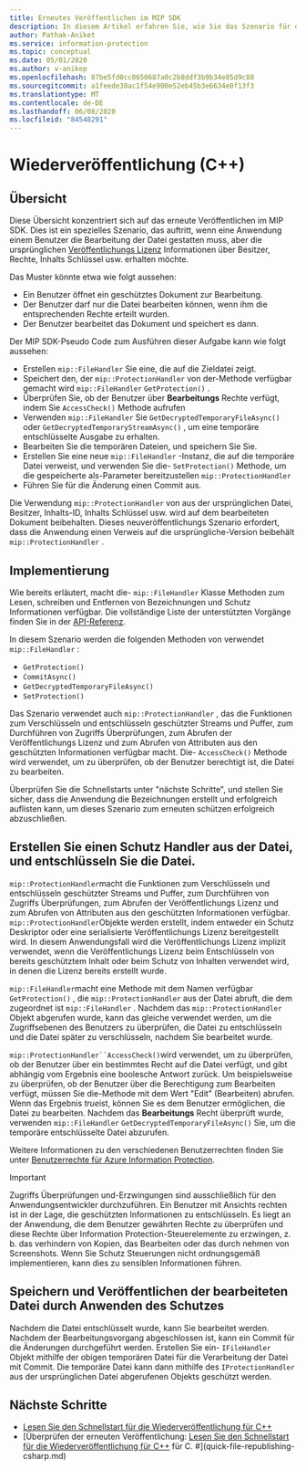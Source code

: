 ```yaml
---
title: Erneutes Veröffentlichen im MIP SDK
description: In diesem Artikel erfahren Sie, wie Sie das Szenario für die Wiederverwendung des Schutz Handlers für das erneute Veröffentlichen von Szenarien verstehen.
author: Pathak-Aniket
ms.service: information-protection
ms.topic: conceptual
ms.date: 05/01/2020
ms.author: v-anikep
ms.openlocfilehash: 87be5fd0cc0650687a0c2b8ddf3b9b34e05d9c88
ms.sourcegitcommit: a1feede30ac1f54e900e52eb45b3e6634e0f13f3
ms.translationtype: MT
ms.contentlocale: de-DE
ms.lasthandoff: 06/08/2020
ms.locfileid: "84548291"
---
```

# <a name="republishing-c"></a>Wiederveröffentlichung (C++)

## <a name="overview"></a>Übersicht

Diese Übersicht konzentriert sich auf das erneute Veröffentlichen im MIP SDK. Dies ist ein spezielles Szenario, das auftritt, wenn eine Anwendung einem Benutzer die Bearbeitung der Datei gestatten muss, aber die ursprünglichen [Veröffentlichungs Lizenz](https://techcommunity.microsoft.com/t5/enterprise-mobility-security/licenses-and-certificates-and-how-ad-rms-protects-and-consumes/ba-p/247309) Informationen über Besitzer, Rechte, Inhalts Schlüssel usw. erhalten möchte.

Das Muster könnte etwa wie folgt aussehen:

- Ein Benutzer öffnet ein geschütztes Dokument zur Bearbeitung.
- Der Benutzer darf nur die Datei bearbeiten können, wenn ihm die entsprechenden Rechte erteilt wurden.
- Der Benutzer bearbeitet das Dokument und speichert es dann.

Der MIP SDK-Pseudo Code zum Ausführen dieser Aufgabe kann wie folgt aussehen:

- Erstellen `mip::FileHandler` Sie eine, die auf die Zieldatei zeigt.
- Speichert den, der `mip::ProtectionHandler` von der-Methode verfügbar gemacht wird `mip::FileHandler` `GetProtection()` .
- Überprüfen Sie, ob der Benutzer über **Bearbeitungs** Rechte verfügt, indem Sie `AccessCheck()` Methode aufrufen
- Verwenden `mip::FileHandler` Sie `GetDecryptedTemporaryFileAsync()` oder `GetDecryptedTemporaryStreamAsync()` , um eine temporäre entschlüsselte Ausgabe zu erhalten.
- Bearbeiten Sie die temporären Dateien, und speichern Sie Sie.
- Erstellen Sie eine neue `mip::FileHandler` -Instanz, die auf die temporäre Datei verweist, und verwenden Sie die- `SetProtection()` Methode, um die gespeicherte als-Parameter bereitzustellen `mip::ProtectionHandler`
- Führen Sie für die Änderung einen Commit aus.

Die Verwendung `mip::ProtectionHandler` von aus der ursprünglichen Datei, Besitzer, Inhalts-ID, Inhalts Schlüssel usw. wird auf dem bearbeiteten Dokument beibehalten. Dieses neuveröffentlichungs Szenario erfordert, dass die Anwendung einen Verweis auf die ursprüngliche-Version beibehält `mip::ProtectionHandler` .

## <a name="implementation"></a>Implementierung

Wie bereits erläutert, macht die- `mip::FileHandler` Klasse Methoden zum Lesen, schreiben und Entfernen von Bezeichnungen und Schutz Informationen verfügbar. Die vollständige Liste der unterstützten Vorgänge finden Sie in der [API-Referenz](./reference/class_mip_filehandler.md#summary).

In diesem Szenario werden die folgenden Methoden von verwendet `mip::FileHandler` :

- `GetProtection()`
- `CommitAsync()`
- `GetDecryptedTemporaryFileAsync()`
- `SetProtection()`

Das Szenario verwendet auch `mip::ProtectionHandler` , das die Funktionen zum Verschlüsseln und entschlüsseln geschützter Streams und Puffer, zum Durchführen von Zugriffs Überprüfungen, zum Abrufen der Veröffentlichungs Lizenz und zum Abrufen von Attributen aus den geschützten Informationen verfügbar macht. Die- `AccessCheck()` Methode wird verwendet, um zu überprüfen, ob der Benutzer berechtigt ist, die Datei zu bearbeiten.

Überprüfen Sie die Schnellstarts unter "nächste Schritte", und stellen Sie sicher, dass die Anwendung die Bezeichnungen erstellt und erfolgreich auflisten kann, um dieses Szenario zum erneuten schützen erfolgreich abzuschließen.

## <a name="create-a-protection-handler-from-the-file-and-decrypt-the-file"></a>Erstellen Sie einen Schutz Handler aus der Datei, und entschlüsseln Sie die Datei.

`mip::ProtectionHandler`macht die Funktionen zum Verschlüsseln und entschlüsseln geschützter Streams und Puffer, zum Durchführen von Zugriffs Überprüfungen, zum Abrufen der Veröffentlichungs Lizenz und zum Abrufen von Attributen aus den geschützten Informationen verfügbar. `mip::ProtectionHandler`Objekte werden erstellt, indem entweder ein Schutz Deskriptor oder eine serialisierte Veröffentlichungs Lizenz bereitgestellt wird. In diesem Anwendungsfall wird die Veröffentlichungs Lizenz implizit verwendet, wenn die Veröffentlichungs Lizenz beim Entschlüsseln von bereits geschütztem Inhalt oder beim Schutz von Inhalten verwendet wird, in denen die Lizenz bereits erstellt wurde.

`mip::FileHandler`macht eine Methode mit dem Namen verfügbar `GetProtection()` , die `mip::ProtectionHandler` aus der Datei abruft, die dem zugeordnet ist `mip::FileHandler` . Nachdem das `mip::ProtectionHandler` Objekt abgerufen wurde, kann das gleiche verwendet werden, um die Zugriffsebenen des Benutzers zu überprüfen, die Datei zu entschlüsseln und die Datei später zu verschlüsseln, nachdem Sie bearbeitet wurde.

`mip::ProtectionHandler``AccessCheck()`wird verwendet, um zu überprüfen, ob der Benutzer über ein bestimmtes Recht auf die Datei verfügt, und gibt abhängig vom Ergebnis eine boolesche Antwort zurück. Um beispielsweise zu überprüfen, ob der Benutzer über die Berechtigung zum Bearbeiten verfügt, müssen Sie die-Methode mit dem Wert "Edit" (Bearbeiten) abrufen. Wenn das Ergebnis *true*ist, können Sie es dem Benutzer ermöglichen, die Datei zu bearbeiten. Nachdem das **Bearbeitungs** Recht überprüft wurde, verwenden `mip::FileHandler` `GetDecryptedTemporaryFileAsync()` Sie, um die temporäre entschlüsselte Datei abzurufen.

Weitere Informationen zu den verschiedenen Benutzerrechten finden Sie unter [Benutzerrechte für Azure Information Protection](/azure/information-protection/configure-usage-rights).

 > [!IMPORTANT]
 > Zugriffs Überprüfungen und-Erzwingungen sind ausschließlich für den Anwendungsentwickler durchzuführen. Ein Benutzer mit Ansichts rechten ist in der Lage, die geschützten Informationen zu entschlüsseln. Es liegt an der Anwendung, die dem Benutzer gewährten Rechte zu überprüfen und diese Rechte über Information Protection-Steuerelemente zu erzwingen, z. b. das verhindern von Kopien, das Bearbeiten oder das durch nehmen von Screenshots. Wenn Sie Schutz Steuerungen nicht ordnungsgemäß implementieren, kann dies zu sensiblen Informationen führen.

## <a name="save-and-publish-the-edited-file-by-applying-protection"></a>Speichern und Veröffentlichen der bearbeiteten Datei durch Anwenden des Schutzes

Nachdem die Datei entschlüsselt wurde, kann Sie bearbeitet werden. Nachdem der Bearbeitungsvorgang abgeschlossen ist, kann ein Commit für die Änderungen durchgeführt werden. Erstellen Sie ein- `IFileHandler` Objekt mithilfe der obigen temporären Datei für die Verarbeitung der Datei mit Commit. Die temporäre Datei kann dann mithilfe des `IProtectionHandler` aus der ursprünglichen Datei abgerufenen Objekts geschützt werden.

## <a name="next-steps"></a>Nächste Schritte

- [Lesen Sie den Schnellstart für die Wiederveröffentlichung für C++](quick-file-republishing-cpp.md)
- [Überprüfen der erneuten Veröffentlichung: [Lesen Sie den Schnellstart für die Wiederveröffentlichung für C++](quick-file-republishing-cpp.md) für C. #](quick-file-republishing-csharp.md)